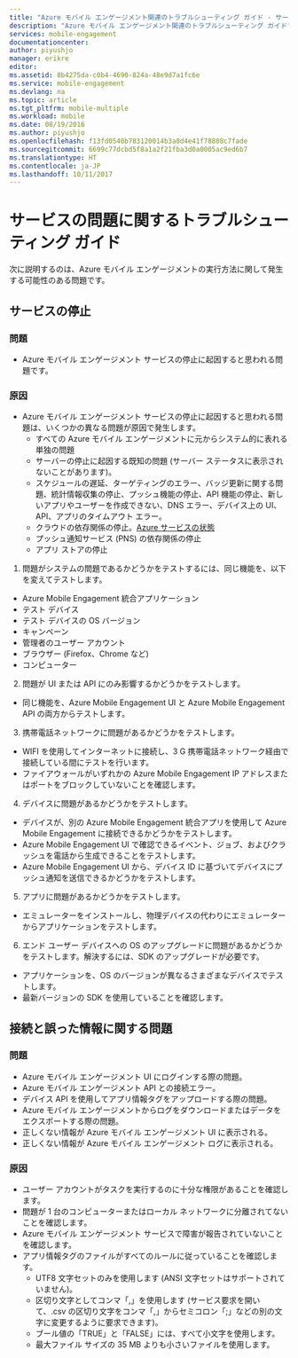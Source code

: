 ```yaml
---
title: "Azure モバイル エンゲージメント関連のトラブルシューティング ガイド - サービス"
description: "Azure モバイル エンゲージメント関連のトラブルシューティング ガイド"
services: mobile-engagement
documentationcenter: 
author: piyushjo
manager: erikre
editor: 
ms.assetid: 8b4275da-c0b4-4690-824a-48e9d7a1fc6e
ms.service: mobile-engagement
ms.devlang: na
ms.topic: article
ms.tgt_pltfrm: mobile-multiple
ms.workload: mobile
ms.date: 08/19/2016
ms.author: piyushjo
ms.openlocfilehash: f13fd0540b783120014b3a8d4e41f78808c7fade
ms.sourcegitcommit: 6699c77dcbd5f8a1a2f21fba3d0a0005ac9ed6b7
ms.translationtype: HT
ms.contentlocale: ja-JP
ms.lasthandoff: 10/11/2017
---
```

# <a name="troubleshooting-guide-for-service-issues"></a>サービスの問題に関するトラブルシューティング ガイド
次に説明するのは、Azure モバイル エンゲージメントの実行方法に関して発生する可能性のある問題です。

## <a name="service-outages"></a>サービスの停止
### <a name="issue"></a>問題
* Azure モバイル エンゲージメント サービスの停止に起因すると思われる問題です。

### <a name="causes"></a>原因
* Azure モバイル エンゲージメント サービスの停止に起因すると思われる問題は、いくつかの異なる問題が原因で発生します。
  * すべての Azure モバイル エンゲージメントに元からシステム的に表れる単独の問題
  * サーバーの停止に起因する既知の問題 (サーバー ステータスに表示されないことがあります)。
  * スケジュールの遅延、ターゲティングのエラー、バッジ更新に関する問題、統計情報収集の停止、プッシュ機能の停止、API 機能の停止、新しいアプリやユーザーを作成できない、DNS エラー、デバイス上の UI、API、アプリのタイムアウト エラー。
  * クラウドの依存関係の停止。[Azure サービスの状態](http://status.azure.com/)
  * プッシュ通知サービス (PNS) の依存関係の停止
  * アプリ ストアの停止

1) 問題がシステムの問題であるかどうかをテストするには、同じ機能を、以下を変えてテストします。

* Azure Mobile Engagement 統合アプリケーション
* テスト デバイス
* テスト デバイスの OS バージョン
* キャンペーン
* 管理者のユーザー アカウント
* ブラウザー (Firefox、Chrome など)
* コンピューター

2) 問題が UI または API にのみ影響するかどうかをテストします。

* 同じ機能を、Azure Mobile Engagement UI と Azure Mobile Engagement API の両方からテストします。

3) 携帯電話ネットワークに問題があるかどうかをテストします。

* WIFI を使用してインターネットに接続し、3 G 携帯電話ネットワーク経由で接続している間にテストを行います。
* ファイアウォールがいずれかの Azure Mobile Engagement IP アドレスまたはポートをブロックしていないことを確認します。

4) デバイスに問題があるかどうかをテストします。

* デバイスが、別の Azure Mobile Engagement 統合アプリを使用して Azure Mobile Engagement に接続できるかどうかをテストします。
* Azure Mobile Engagement UI で確認できるイベント、ジョブ、およびクラッシュを電話から生成できることをテストします。 
* Azure Mobile Engagement UI から、デバイス ID に基づいてデバイスにプッシュ通知を送信できるかどうかをテストします。 

5) アプリに問題があるかどうかをテストします。

* エミュレーターをインストールし、物理デバイスの代わりにエミュレーターからアプリケーションをテストします。

6) エンド ユーザー デバイスへの OS のアップグレードに問題があるかどうかをテストします。解決するには、SDK のアップグレードが必要です。

* アプリケーションを、OS のバージョンが異なるさまざまなデバイスでテストします。
* 最新バージョンの SDK を使用していることを確認します。

## <a name="connectivity-and-incorrect-information-issues"></a>接続と誤った情報に関する問題
### <a name="issue"></a>問題
* Azure モバイル エンゲージメント UI にログインする際の問題。
* Azure モバイル エンゲージメント API との接続エラー。
* デバイス API を使用してアプリ情報タグをアップロードする際の問題。
* Azure モバイル エンゲージメントからログをダウンロードまたはデータをエクスポートする際の問題。
* 正しくない情報が Azure モバイル エンゲージメント UI に表示される。
* 正しくない情報が Azure モバイル エンゲージメント ログに表示される。

### <a name="causes"></a>原因
* ユーザー アカウントがタスクを実行するのに十分な権限があることを確認します。
* 問題が 1 台のコンピューターまたはローカル ネットワークに分離されてないことを確認します。
* Azure モバイル エンゲージメント サービスで障害が報告されていないことを確認します。
* アプリ情報タグのファイルがすべてのルールに従っていることを確認します。
  * UTF8 文字セットのみを使用します (ANSI 文字セットはサポートされていません)。
  * 区切り文字としてコンマ「,」を使用します (サービス要求を開いて、.csv の区切り文字をコンマ「,」からセミコロン「;」などの別の文字に変更するように要求できます)。
  * ブール値の「TRUE」と「FALSE」には、すべて小文字を使用します。
  * 最大ファイル サイズの 35 MB よりも小さいファイルを使用します。

